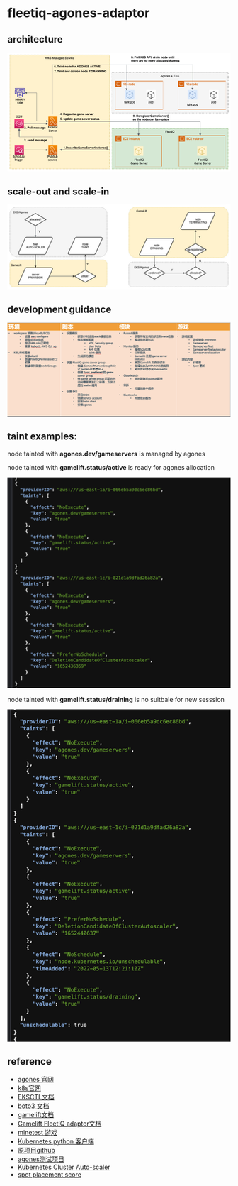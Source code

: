 # fleetiq-agones-adaptor

## architecture 

![system architecture](./static/AB3-AB3.jpg "system architecture")

## scale-out and scale-in 

![scale-out and scale-in](./static/AB3-scale.jpg "scale-out and scale-in")

## development guidance

![AB3-steps](./static/AB3-steps.jpg "AB3-steps")

## taint examples:


node tainted with **agones.dev/gameservers** is managed by agones

node tainted with **gamelift.status/active** is ready for agones allocation

![AB3-taint1](./static/AB3-taint1.jpg "AB3-taint1")

node tainted with **gamelift.status/draining** is no suitbale for new sesssion

![AB3-taint2](./static/AB3-taint2.jpg "AB3-taint2")

## reference

- [agones 官网](https://agones.dev/site/) 
- [k8s官网](https://kubernetes.io) 
- [EKSCTL文档](https://eksctl.io/) 
- [boto3 文档](https://boto3.amazonaws.com/v1/documentation/api/latest/index.html)  
- [gamelift文档](https://docs.aws.amazon.com/zh_cn/gamelift/index.html)  
- [Gamelift FleetIQ adapter文档](https://aws.amazon.com/blogs/gametech/introducing-the-gamelift-fleetiq-adapter-for-agones/)  
- [minetest 游戏](https://www.minetest.net/downloads/)  
- [Kubernetes python 客户端](https://github.com/Kubernetes-client/python)  
- [原项目github](https://github.com/awslabs/fleetiq-adapter-for-agones)  
- [agones测试项目](https://github.com/paulhkim80/agones-example-minetest)  
- [Kubernetes Cluster Auto-scaler](https://www.kubecost.com/kubernetes-autoscaling/kubernetes-cluster-autoscaler/)  
- [spot placement score](https://docs.aws.amazon.com/AWSEC2/latest/UserGuide/spot-placement-score.html)  
